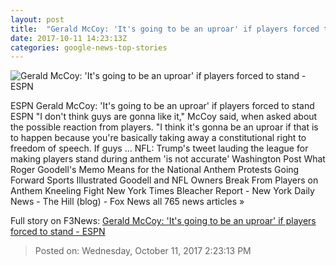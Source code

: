 ```yaml
---
layout: post
title:  "Gerald McCoy: 'It's going to be an uproar' if players forced to stand - ESPN"
date: 2017-10-11 14:23:13Z
categories: google-news-top-stories
---
```


![Gerald McCoy: 'It's going to be an uproar' if players forced to stand - ESPN](http://a4.espncdn.com/combiner/i?img=%2Fphoto%2F2015%2F1030%2Fr21280_1296x729_16%2D9.jpg)

ESPN Gerald McCoy: 'It's going to be an uproar' if players forced to stand ESPN "I don't think guys are gonna like it," McCoy said, when asked about the possible reaction from players. "I think it's gonna be an uproar if that is to happen because you're basically taking away a constitutional right to freedom of speech. If guys ... NFL: Trump's tweet lauding the league for making players stand during anthem 'is not accurate' Washington Post What Roger Goodell's Memo Means for the National Anthem Protests Going Forward Sports Illustrated Goodell and NFL Owners Break From Players on Anthem Kneeling Fight New York Times Bleacher Report - New York Daily News - The Hill (blog) - Fox News all 765 news articles »


Full story on F3News: [Gerald McCoy: 'It's going to be an uproar' if players forced to stand - ESPN](http://www.f3nws.com/n/RdHJXB)

> Posted on: Wednesday, October 11, 2017 2:23:13 PM
